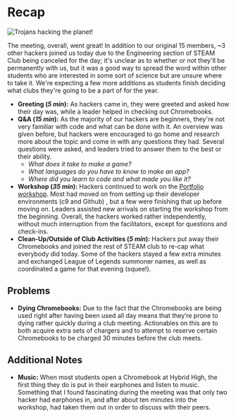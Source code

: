 # Recap

![Trojans hacking the planet!](http://i.imgur.com/T7lSKs8.jpg)

The meeting, overall, went great! In addition to our original 15 members, ~3
other hackers joined us today due to the Engineering section of STEAM Club being
canceled for the day; it's unclear as to whether or not they'll be permanently
with us, but it was a good way to spread the word within other students who are
interested in some sort of science but are unsure where to take it. We're
expecting a few more additions as students finish deciding what clubs they're
going to be a part of for the year.

- **Greeting (*5 min*):** As hackers came in, they were greeted and asked how
  their day was, while a leader helped in checking out Chromebooks.
- **Q&A (*15 min*):** As the majority of our hackers are beginners, they're not
  very familiar with code and what can be done with it. An overview was given
  before, but hackers were encouraged to go home and research more about the
  topic and come in with any questions they had. Several questions were asked,
  and leaders tried to answer them to the best or their ability.
  - *What does it take to make a game?*
  - *What languages do you have to know to make an app?*
  - *Where did you learn to code and what made you like it?*
- **Workshop (*35 min*):** Hackers continued to work on the
  [Portfolio workshop](https://github.com/hackedu/hack-camp/tree/master/cohort_4/playbook/workshops/portfolio).
  Most had moved on from setting up their developer environments (c9 and Github)
  , but a few were finishing that up before moving on. Leaders assisted new
  arrivals on starting the workshop from the beginning. Overall, the hackers
  worked rather independently, without much interruption from the facilitators,
  except for questions and check-ins.
- **Clean-Up/Outside of Club Activities (*5 min*):** Hackers put away their
  Chromebooks and joined the rest of STEAM club to re-cap what everybody did
  today. Some of the hackers stayed a few extra minutes and exchanged League of
  Legends summoner names, as well as coordinated a game for that evening
  (squee!).

## Problems

- **Dying Chromebooks:** Due to the fact that the Chromebooks are being used
  right after having been used all day means that they’re prone to dying rather
  quickly during a club meeting. Actionables on this are to both acquire extra
  sets of chargers and to attempt to reserve certain Chromebooks to be charged
  30 minutes before the club meets.

## Additional Notes

- **Music:** When most students open a Chromebook at Hybrid High, the first
  thing they do is put in their earphones and listen to music. Something that I
  found fascinating during the meeting was that only two hacker had earphones
  in, and after about ten minutes into the workshop, had taken them out in order
  to discuss with their peers.
